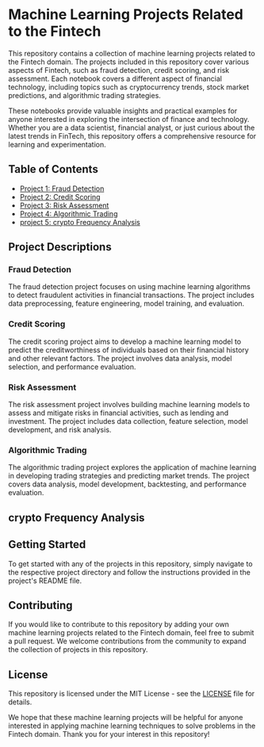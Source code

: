 # Machine Learning Projects Related to the Fintech 

<p>This repository contains a collection of machine learning projects related to the Fintech domain. The projects included in this repository cover various aspects of Fintech, such as fraud detection, credit scoring, and risk assessment. Each notebook covers a different aspect of financial technology, including topics such as cryptocurrency trends, stock market predictions, and algorithmic trading strategies.</p>

<p>These notebooks provide valuable insights and practical examples for anyone interested in exploring the intersection of finance and technology. Whether you are a data scientist, financial analyst, or just curious about the latest trends in FinTech, this repository offers a comprehensive resource for learning and experimentation.</p>

## Table of Contents

- [Project 1: Fraud Detection](./fraud_detection)
- [Project 2: Credit Scoring](./credit_scoring)
- [Project 3: Risk Assessment](./risk_assessment)
- [Project 4: Algorithmic Trading](./algorithmic_trading)
- [project 5: crypto Frequency Analysis]()

## Project Descriptions

### Fraud Detection

The fraud detection project focuses on using machine learning algorithms to detect fraudulent activities in financial transactions. The project includes data preprocessing, feature engineering, model training, and evaluation.

### Credit Scoring

The credit scoring project aims to develop a machine learning model to predict the creditworthiness of individuals based on their financial history and other relevant factors. The project involves data analysis, model selection, and performance evaluation.

### Risk Assessment

The risk assessment project involves building machine learning models to assess and mitigate risks in financial activities, such as lending and investment. The project includes data collection, feature selection, model development, and risk analysis.

### Algorithmic Trading

The algorithmic trading project explores the application of machine learning in developing trading strategies and predicting market trends. The project covers data analysis, model development, backtesting, and performance evaluation.

## crypto Frequency Analysis

## Getting Started

To get started with any of the projects in this repository, simply navigate to the respective project directory and follow the instructions provided in the project's README file.


## Contributing

If you would like to contribute to this repository by adding your own machine learning projects related to the Fintech domain, feel free to submit a pull request. We welcome contributions from the community to expand the collection of projects in this repository.

## License

This repository is licensed under the MIT License - see the [LICENSE](./LICENSE) file for details.

We hope that these machine learning projects will be helpful for anyone interested in applying machine learning techniques to solve problems in the Fintech domain. Thank you for your interest in this repository!
